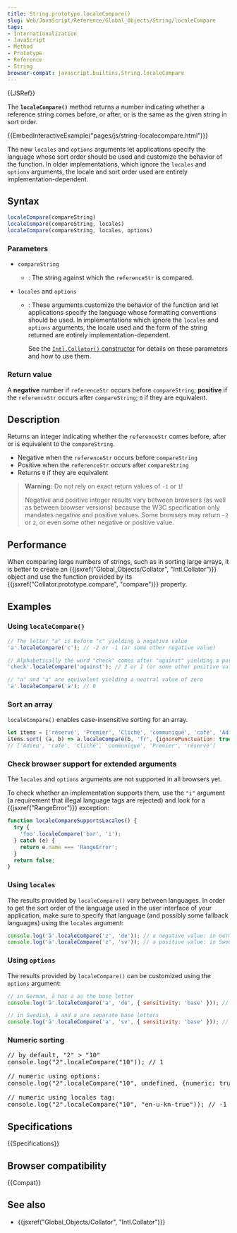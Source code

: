 ```yaml
---
title: String.prototype.localeCompare()
slug: Web/JavaScript/Reference/Global_Objects/String/localeCompare
tags:
- Internationalization
- JavaScript
- Method
- Prototype
- Reference
- String
browser-compat: javascript.builtins.String.localeCompare
---
```

{{JSRef}}

The **`localeCompare()`** method returns a number indicating whether a reference
string comes before, or after, or is the same as the given string in sort order.

{{EmbedInteractiveExample("pages/js/string-localecompare.html")}}

The new `locales` and `options` arguments let applications specify the language
whose sort order should be used and customize the behavior of the function. In
older implementations, which ignore the `locales` and `options` arguments, the
locale and sort order used are entirely implementation-dependent.

## Syntax

```js
localeCompare(compareString)
localeCompare(compareString, locales)
localeCompare(compareString, locales, options)
```

### Parameters

- `compareString`
  - : The string against which the `referenceStr` is compared.
- `locales` and `options`

  - : These arguments customize the behavior of the function and let
    applications specify the language whose formatting conventions should be
    used. In implementations which ignore the `locales` and `options` arguments,
    the locale used and the form of the string returned are entirely
    implementation-dependent.

    See the
    [`Intl.Collator()` constructor](/en-US/docs/Web/JavaScript/Reference/Global_Objects/Collator/Collator)
    for details on these parameters and how to use them.

### Return value

A **negative** number if `referenceStr` occurs before `compareString`;
**positive** if the `referenceStr` occurs after `compareString`; `0` if they are
equivalent.

## Description

Returns an integer indicating whether the `referenceStr` comes before, after or
is equivalent to the `compareString`.

- Negative when the `referenceStr` occurs before `compareString`
- Positive when the `referenceStr` occurs after `compareString`
- Returns `0` if they are equivalent

> **Warning:** Do not rely on exact return values of `-1` or `1`!
>
> Negative and positive integer results vary between browsers (as well as
> between browser versions) because the W3C specification only mandates negative
> and positive values. Some browsers may return `-2` or `2`, or even some other
> negative or positive value.

## Performance

When comparing large numbers of strings, such as in sorting large arrays, it is
better to create an
{{jsxref("Global_Objects/Collator", "Intl.Collator")}} object
and use the function provided by its
{{jsxref("Collator.prototype.compare", "compare")}} property.

## Examples

### Using `localeCompare()`

```js
// The letter "a" is before "c" yielding a negative value
'a'.localeCompare('c'); // -2 or -1 (or some other negative value)

// Alphabetically the word "check" comes after "against" yielding a positive value
'check'.localeCompare('against'); // 2 or 1 (or some other positive value)

// "a" and "a" are equivalent yielding a neutral value of zero
'a'.localeCompare('a'); // 0
```

### Sort an array

`localeCompare()` enables case-insensitive sorting for an array.

```js
let items = ['réservé', 'Premier', 'Cliché', 'communiqué', 'café', 'Adieu'];
items.sort( (a, b) => a.localeCompare(b, 'fr', {ignorePunctuation: true}));
// ['Adieu', 'café', 'Cliché', 'communiqué', 'Premier', 'réservé']
```

### Check browser support for extended arguments

The `locales` and `options` arguments are not supported in all browsers yet.

To check whether an implementation supports them, use the `"i"` argument (a
requirement that illegal language tags are rejected) and look for a
{{jsxref("RangeError")}} exception:

```js
function localeCompareSupportsLocales() {
  try {
    'foo'.localeCompare('bar', 'i');
  } catch (e) {
    return e.name === 'RangeError';
  }
  return false;
}
```

### Using `locales`

The results provided by `localeCompare()` vary between languages. In order to
get the sort order of the language used in the user interface of your
application, make sure to specify that language (and possibly some fallback
languages) using the `locales` argument:

```js
console.log('ä'.localeCompare('z', 'de')); // a negative value: in German, ä sorts before z
console.log('ä'.localeCompare('z', 'sv')); // a positive value: in Swedish, ä sorts after z
```

### Using `options`

The results provided by `localeCompare()` can be customized using the `options`
argument:

```js
// in German, ä has a as the base letter
console.log('ä'.localeCompare('a', 'de', { sensitivity: 'base' })); // 0

// in Swedish, ä and a are separate base letters
console.log('ä'.localeCompare('a', 'sv', { sensitivity: 'base' })); // a positive value
```

### Numeric sorting

<pre class="brush: js">// by default, "2" > "10"
console.log(<span class="message-body-wrapper"><span class="message-flex-body"><span class="devtools-monospace message-body">"2".localeCompare("10")</span></span></span>); // 1

// numeric using options:
console.log(<span class="message-body-wrapper"><span class="message-flex-body"><span class="devtools-monospace message-body">"2".localeCompare("10", undefined, {numeric: true})</span></span></span>); // -1

// numeric using locales tag:
console.log(<span class="message-body-wrapper"><span class="message-flex-body"><span class="devtools-monospace message-body">"2".localeCompare("10", "en-u-kn-true")</span></span></span>); // -1
</pre>

## Specifications

{{Specifications}}

## Browser compatibility

{{Compat}}

## See also

- {{jsxref("Global_Objects/Collator", "Intl.Collator")}}
